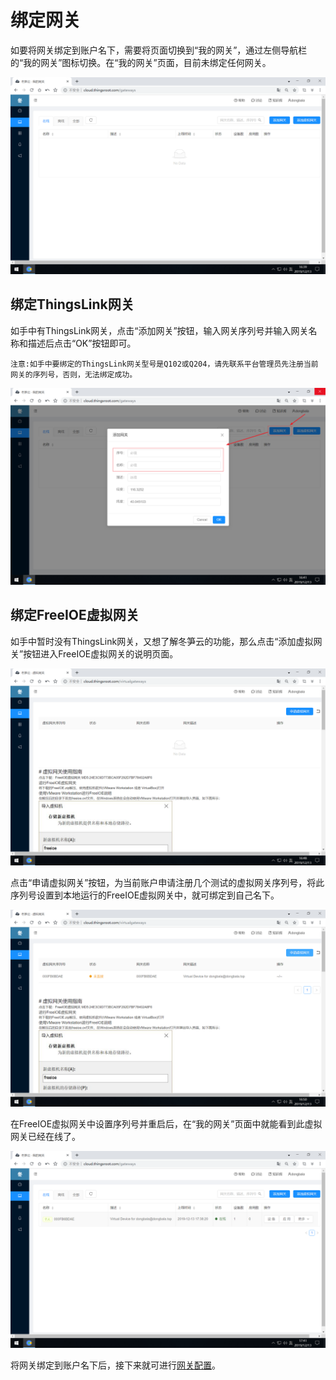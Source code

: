 # 绑定网关
如要将网关绑定到账户名下，需要将页面切换到“我的网关”，通过左侧导航栏的“我的网关”图标切换。在“我的网关”页面，目前未绑定任何网关。

![](imgs/2019-12-13-16-39-52.png)

## 绑定ThingsLink网关

如手中有ThingsLink网关，点击“添加网关”按钮，输入网关序列号并输入网关名称和描述后点击“OK”按钮即可。

    注意:如手中要绑定的ThingsLink网关型号是Q102或Q204，请先联系平台管理员先注册当前网关的序列号，否则，无法绑定成功。

![](imgs/2019-12-13-16-42-19.png)

## 绑定FreeIOE虚拟网关

如手中暂时没有ThingsLink网关，又想了解冬笋云的功能，那么点击“添加虚拟网关”按钮进入FreeIOE虚拟网关的说明页面。

![](imgs/2019-12-13-16-48-21.png)

点击“申请虚拟网关”按钮，为当前账户申请注册几个测试的虚拟网关序列号，将此序列号设置到本地运行的FreeIOE虚拟网关中，就可绑定到自己名下。

![](imgs/2019-12-13-16-50-51.png)

在FreeIOE虚拟网关中设置序列号并重启后，在“我的网关”页面中就能看到此虚拟网关已经在线了。

![](imgs/2019-12-13-17-41-08.png)

将网关绑定到账户名下后，接下来就可进行[网关配置](find-freeioeapp.md)。